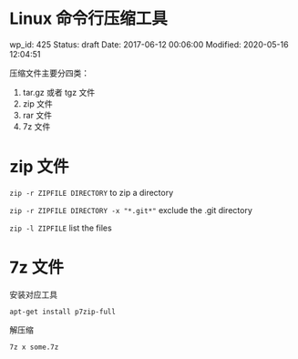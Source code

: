 # Linux 命令行压缩工具


wp_id: 425
Status: draft
Date: 2017-06-12 00:06:00
Modified: 2020-05-16 12:04:51


压缩文件主要分四类：

1. tar.gz 或者 tgz 文件
2. zip 文件
3. rar 文件
4. 7z 文件

# zip 文件

`zip -r ZIPFILE DIRECTORY` to zip a directory

`zip -r ZIPFILE DIRECTORY -x "*.git*"` exclude the .git directory

`zip -l ZIPFILE` list the files

# 7z 文件

安装对应工具

```
apt-get install p7zip-full
```

解压缩

```
7z x some.7z
```